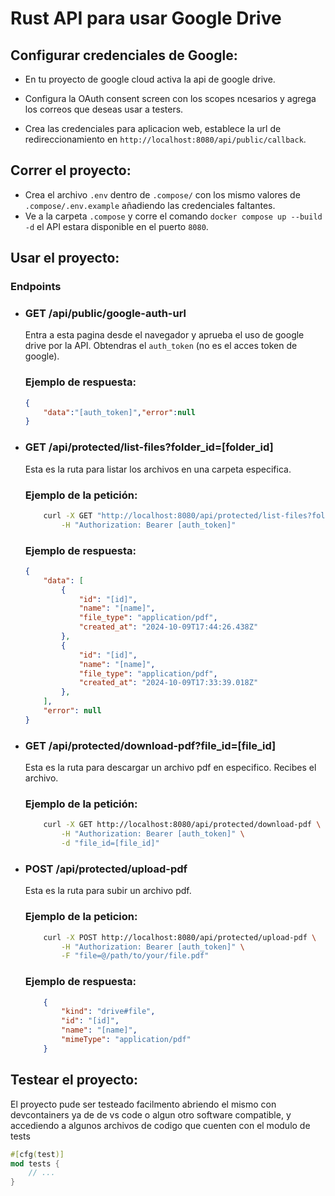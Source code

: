# Rust API para usar Google Drive

## Configurar credenciales de Google:
- En tu proyecto de google cloud activa la api de google drive.

- Configura la OAuth consent screen con los scopes ncesarios y agrega los correos que deseas usar a testers.

- Crea las credenciales para aplicacion web, establece la url de redireccionamiento en `http://localhost:8080/api/public/callback`.

## Correr el proyecto:

- Crea el archivo `.env` dentro de `.compose/` con los mismo valores de `.compose/.env.example` añadiendo las credenciales faltantes.
- Ve a la carpeta `.compose` y corre el comando `docker compose up --build -d` el API estara disponible en el puerto `8080`.

## Usar el proyecto:

### Endpoints

- ### GET /api/public/google-auth-url
    Entra a esta pagina desde el navegador y aprueba el uso de google drive por la API.
    Obtendras el `auth_token` (no es el acces token de google). 
    ### Ejemplo de respuesta:
    ```json
    {
        "data":"[auth_token]","error":null
    }
    ```

- ### GET /api/protected/list-files?folder_id=[folder_id]
    Esta es la ruta para listar los archivos en una carpeta especifica.
    ### Ejemplo de la petición:
    ```bash
        curl -X GET "http://localhost:8080/api/protected/list-files?folder_id=[folder_id]" \
            -H "Authorization: Bearer [auth_token]"
    ```
    ### Ejemplo de respuesta:
    ```json
    {
        "data": [
            {
                "id": "[id]",
                "name": "[name]",
                "file_type": "application/pdf",
                "created_at": "2024-10-09T17:44:26.438Z"
            },
            {
                "id": "[id]",
                "name": "[name]",
                "file_type": "application/pdf",
                "created_at": "2024-10-09T17:33:39.018Z"
            },
        ],
        "error": null
    }
    ```

- ### GET /api/protected/download-pdf?file_id=[file_id]
    Esta es la ruta para descargar un archivo pdf en especifico.
    Recibes el archivo.
    ### Ejemplo de la petición:
    ```bash
        curl -X GET http://localhost:8080/api/protected/download-pdf \
            -H "Authorization: Bearer [auth_token]" \
            -d "file_id=[file_id]"
    ```

- ### POST /api/protected/upload-pdf
    Esta es la ruta para subir un archivo pdf.
    ### Ejemplo de la peticion:
    ```bash
        curl -X POST http://localhost:8080/api/protected/upload-pdf \
            -H "Authorization: Bearer [auth_token]" \
            -F "file=@/path/to/your/file.pdf"
    ```
    ### Ejemplo de respuesta:
    ```json
        {
            "kind": "drive#file",
            "id": "[id]",
            "name": "[name]",
            "mimeType": "application/pdf"
        }
    ``` 

## Testear el proyecto:
El proyecto pude ser testeado facilmento abriendo el mismo con devcontainers ya de de vs code o algun otro software compatible, y accediendo a algunos archivos de codigo que cuenten con el modulo de tests 
```rust
#[cfg(test)]
mod tests {
    // ...
}
```